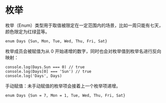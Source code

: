 # 枚举
枚举（Enum）类型用于取值被限定在一定范围内的场景，比如一周只能有七天，颜色限定为红绿蓝等。
```
enum Days {Sun, Mon, Tue, Wed, Thu, Fri, Sat}
```
枚举成员会被赋值为从 0 开始递增的数字，同时也会对枚举值到枚举名进行反向映射：
```
console.log(Days.Sun === 0) // true
console.log(Days[0] === 'Sun') // true
console.log('Days', Days)
```
手动赋值：未手动赋值的枚举项会接着上一个枚举项递增。
```
enum Days {Sun = 7, Mon = 1, Tue, Wed, Thu, Fri, Sat}
```